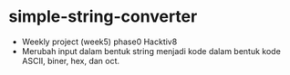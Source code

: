 # simple-string-converter
- Weekly project (week5) phase0 Hacktiv8
- Merubah input dalam bentuk string menjadi kode dalam bentuk kode ASCII, biner, hex, dan oct.
